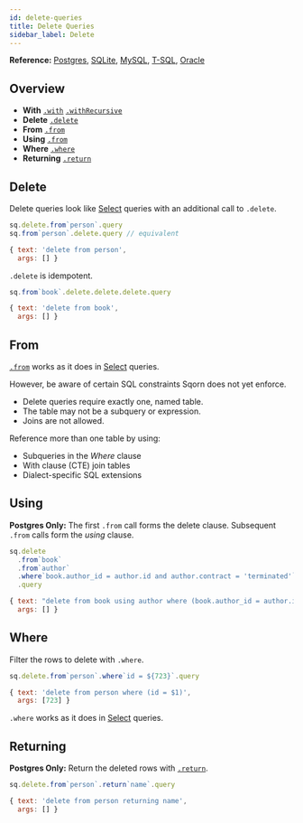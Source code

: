 ```yaml
---
id: delete-queries
title: Delete Queries
sidebar_label: Delete
---
```


**Reference:** [Postgres](https://www.postgresql.org/docs/current/sql-delete.html), [SQLite](https://www.sqlite.org/lang_delete.html), 
[MySQL](https://dev.mysql.com/doc/refman/en/delete.html), [T-SQL](https://docs.microsoft.com/en-us/sql/t-sql/statements/delete-transact-sql), [Oracle](https://docs.oracle.com/database/121/SQLRF/statements_8005.htm)

## Overview

* **With** [`.with`](select-queries#with) [`.withRecursive`](select-queries#recursive-ctes)
* **Delete** [`.delete`](#delete)
* **From** [`.from`](#from-1)
* **Using** [`.from`](#using-1)
* **Where** [`.where`](#where-1)
* **Returning** [`.return`](#returning)

## Delete

Delete queries look like [Select](select-queries) queries with an additional call to `.delete`.

```js
sq.delete.from`person`.query
sq.from`person`.delete.query // equivalent

{ text: 'delete from person',
  args: [] }
```

`.delete` is idempotent.

```js
sq.from`book`.delete.delete.delete.query

{ text: 'delete from book',
  args: [] }
```

## From

[`.from`](#from) works as it does in [Select](select-queries) queries.

However, be aware of certain SQL constraints Sqorn does not yet enforce.

* Delete queries require exactly one, named table.
* The table may not be a subquery or expression.
* Joins are not allowed.

Reference more than one table by using:

* Subqueries in the *Where* clause
* With clause (CTE) join tables
* Dialect-specific SQL extensions

## Using

**Postgres Only:** The first `.from` call forms the delete clause. Subsequent `.from` calls form the *using* clause.

```js
sq.delete
  .from`book`
  .from`author`
  .where`book.author_id = author.id and author.contract = 'terminated'`
  .query

{ text: "delete from book using author where (book.author_id = author.id and author.contract = 'terminated')",
  args: [] }
```

## Where

Filter the rows to delete with `.where`.

```js
sq.delete.from`person`.where`id = ${723}`.query

{ text: 'delete from person where (id = $1)',
  args: [723] }
```

`.where` works as it does in [Select](select-queries) queries.

## Returning

**Postgres Only:** Return the deleted rows with [`.return`](select-queries#select).

```js
sq.delete.from`person`.return`name`.query

{ text: 'delete from person returning name',
  args: [] }
```